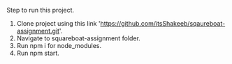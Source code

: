 Step to run this project.

1. Clone project using this link 'https://github.com/itsShakeeb/sqaureboat-assignment.git'.
2. Navigate to squareboat-assignment folder.
3. Run npm i for node_modules.
4. Run npm start.
